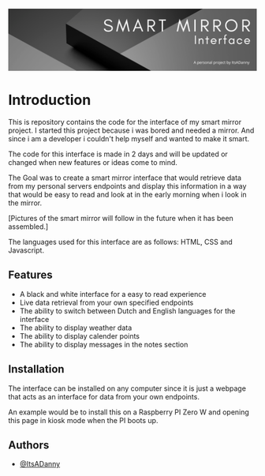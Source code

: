 
![OODP logo](https://github.com/ItsADanny/Smart-Mirror-Interface/blob/main/src/img/githubprojectbanner.png?raw=true)


# Introduction
This is repository contains the code for the interface of my smart mirror project. I started this project because i was bored and needed a mirror. And since i am a developer i couldn't help myself and wanted to make it smart.

The code for this interface is made in 2 days and will be updated or changed when new features or ideas come to mind.

The Goal was to create a smart mirror interface that would retrieve data from my personal servers endpoints and display this information in a way that would be easy to read and look at in the early morning when i look in the mirror.

[Pictures of the smart mirror will follow in the future when it has been assembled.]

The languages used for this interface are as follows: HTML, CSS and Javascript.





## Features

- A black and white interface for a easy to read experience
- Live data retrieval from your own specified endpoints
- The ability to switch between Dutch and English languages for the interface
- The ability to display weather data
- The ability to display calender points
- The ability to display messages in the notes section


## Installation

The interface can be installed on any computer since it is just a webpage that acts as an interface for data from your own endpoints.

An example would be to install this on a Raspberry PI Zero W and opening this page in kiosk mode when the PI boots up.
    
## Authors

- [@ItsADanny](https://github.com/ItsADanny)

